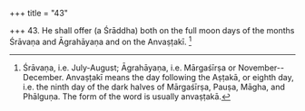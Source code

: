 +++
title = "43"

+++
43. He shall offer (a Śrāddha) both on the full moon days of the months Śrāvaṇa and Āgrahāyaṇa and on the Anvaṣṭakī. [^33] 


[^33]:  Śrāvaṇa, i.e. July-August; Āgrahāyaṇa, i.e. Mārgaśīrṣa or November--December. Anvaṣṭakī means the day following the Aṣṭakā, or eighth day, i.e. the ninth day of the dark halves of Mārgaśīrṣa, Pauṣa, Māgha, and Phālguṇa. The form of the word is usually anvaṣṭakā.

